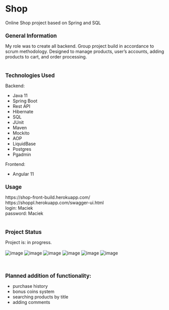 # Shop
Online Shop project based on Spring and SQL 
<br>
<h2 style="font-weight:bold; font-size:1.2em;">General Information</h2>
My role was to create all backend.
Group project build in accordance to scrum methodology.
Designed to manage products, user’s accounts, adding products to cart, and order processing.
<br>
<br>
<h2 style="font-weight:bold; font-size:1.2em;">Technologies Used </h2>

Backend:


* Java 11 <br>
* Spring Boot <br>
* Rest API<br>
* Hibernate<br>
* SQL<br>
* JUnit<br>
* Maven<br>
* Mockito<br>
* AOP<br>
* LiquidBase<br>
* Postgres<br>
* Pgadmin<br>

Frontend:

* Angular 11


<h2 style="font-weight:bold; font-size:1.2em;">Usage</h2>
https://shop-front-build.herokuapp.com/<br>
https://shoppl.herokuapp.com/swagger-ui.html<br>
login: Maciek<br>
password: Maciek
<br>
<br><h2 style="font-weight:bold; font-size:1.2em;">Project Status</h2>

Project is: in progress.<br>
<br>
![image](https://user-images.githubusercontent.com/120501693/235149307-9726c0e4-dfd6-4d7b-908b-73f96cc8d7af.png)
![image](https://user-images.githubusercontent.com/120501693/235149399-1ff40359-a9e3-448f-9ce5-5c6c6118df71.png)
![image](https://user-images.githubusercontent.com/120501693/235149538-f3d04849-9edf-457b-81b7-5a6d70baa2c5.png)
![image](https://user-images.githubusercontent.com/120501693/235149585-8bbd3c54-16da-4d3c-bb01-469d1b2eb9ee.png)
![image](https://user-images.githubusercontent.com/120501693/235149659-3a36fbd1-6e14-45b2-854e-f9f10cd5dcc6.png)
![image](https://user-images.githubusercontent.com/120501693/235149720-ab56fc14-cd8e-4718-8329-dd0a2b0a8a0b.png)

<br><h2 style="font-weight:bold; font-size:1.2em;">Planned addition of functionality:</h2>

* purchase history <br>
* bonus coins system <br>
* searching products by title <br>
* adding comments <br>
